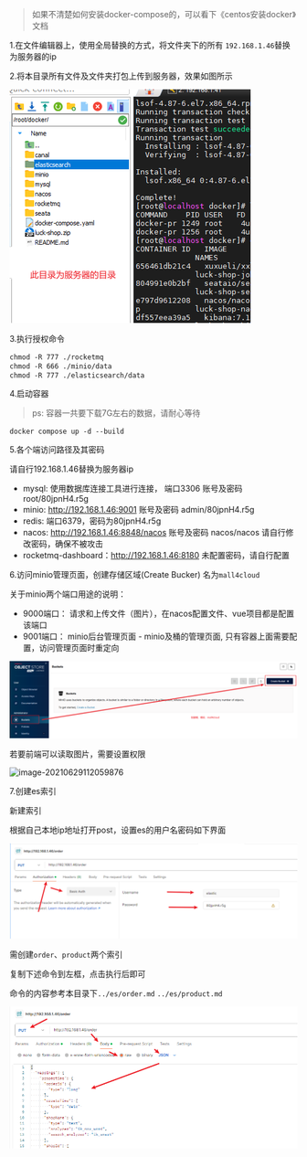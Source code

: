 > 如果不清楚如何安装docker-compose的，可以看下《centos安装docker》文档

1.在文件编辑器上，使用全局替换的方式，将文件夹下的所有 `192.168.1.46`替换为服务器的ip

2.将本目录所有文件及文件夹打包上传到服务器，效果如图所示

![服务器上目录结构](../img/开发环境搭建/服务器上目录结构.png)

3.执行授权命令

```
chmod -R 777 ./rocketmq
chmod -R 666 ./minio/data
chmod -R 777 ./elasticsearch/data
```

4.启动容器

> ps: 容器一共要下载7G左右的数据，请耐心等待

```
docker compose up -d --build
```


5.各个端访问路径及其密码

请自行192.168.1.46替换为服务器ip

 - mysql: 使用数据库连接工具进行连接， 端口3306 账号及密码 root/80jpnH4.r5g
 - minio: http://192.168.1.46:9001 账号及密码 admin/80jpnH4.r5g
 - redis: 端口6379，密码为80jpnH4.r5g
 - nacos: http://192.168.1.46:8848/nacos 账号及密码 nacos/nacos 请自行修改密码，确保不被攻击
 - rocketmq-dashboard：http://192.168.1.46:8180 未配置密码，请自行配置


6.访问minio管理页面，创建存储区域(Create Bucker) 名为`mall4cloud`

关于minio两个端口用途的说明：

- 9000端口： 请求和上传文件（图片），在nacos配置文件、vue项目都是配置该端口
- 9001端口： minio后台管理页面 - minio及桶的管理页面, 只有容器上面需要配置，访问管理页面时重定向

![image-20210616090042502](../img/中间件安装/minio新建桶.png)

若要前端可以读取图片，需要设置权限

![image-20210629112059876](../img/中间件安装/minio设置权限.png)


7.创建es索引

新建索引

根据自己本地ip地址打开post，设置es的用户名密码如下界面



![image-20210621114010421](../img/中间件安装/es%20postman设置密码.png)

需创建`order`、`product`两个索引

复制下述命令到左框，点击执行后即可

命令的内容参考本目录下`../es/order.md` `../es/product.md`

![image-20210621131013166](../img/中间件安装/es%20操作mapping.png)


